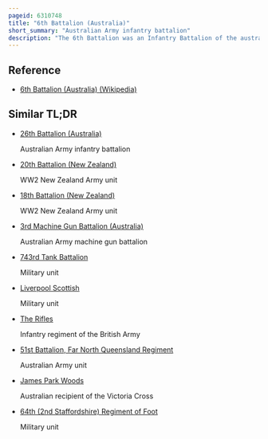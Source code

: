 ```yaml
---
pageid: 6310748
title: "6th Battalion (Australia)"
short_summary: "Australian Army infantry battalion"
description: "The 6th Battalion was an Infantry Battalion of the australian Army. Originally formed in 1914 for Service during the first World War the Battalion Fought on the western Front and at Gallipoli. The Battalion was disbanded in 1919 but was re-raised in 1921 as Part of the Citizens Force and took the Title of royal melbourne Regiment in 1935. The Battalion did not serve overseas during the second World War and was finally disbanded in 1944. It was reestablished in 1948 and remained in Existence until 1960 when it was absorbed into the Royal Victoria Regiment. Despite this the Honours and Traditions are maintained by the 5th6th Battalion Royal Victoria Regiment."
---
```


## Reference

- [6th Battalion (Australia) (Wikipedia)](https://en.wikipedia.org/?curid=6310748)

## Similar TL;DR

- [26th Battalion (Australia)](/tldr/en/26th-battalion-australia)

  Australian Army infantry battalion

- [20th Battalion (New Zealand)](/tldr/en/20th-battalion-new-zealand)

  WW2 New Zealand Army unit

- [18th Battalion (New Zealand)](/tldr/en/18th-battalion-new-zealand)

  WW2 New Zealand Army unit

- [3rd Machine Gun Battalion (Australia)](/tldr/en/3rd-machine-gun-battalion-australia)

  Australian Army machine gun battalion

- [743rd Tank Battalion](/tldr/en/743rd-tank-battalion)

  Military unit

- [Liverpool Scottish](/tldr/en/liverpool-scottish)

  Military unit

- [The Rifles](/tldr/en/the-rifles)

  Infantry regiment of the British Army

- [51st Battalion, Far North Queensland Regiment](/tldr/en/51st-battalion-far-north-queensland-regiment)

  Australian Army unit

- [James Park Woods](/tldr/en/james-park-woods)

  Australian recipient of the Victoria Cross

- [64th (2nd Staffordshire) Regiment of Foot](/tldr/en/64th-2nd-staffordshire-regiment-of-foot)

  Military unit

